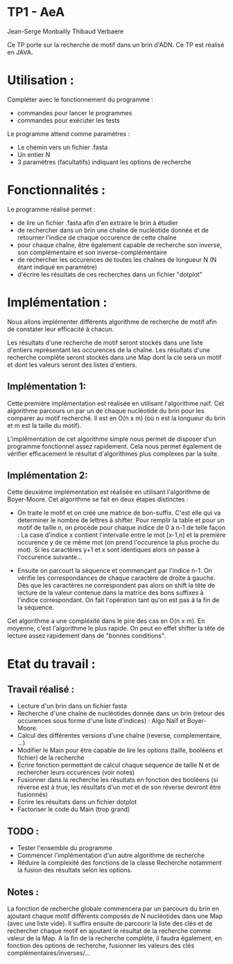 TP1 - AeA
=========
Jean-Serge Monbailly
Thibaud Verbaere

Ce TP porte sur la recherche de motif dans un brin d'ADN.
Ce TP est réalisé en JAVA.

Utilisation :
=============
Compléter avec le fonctionnement du programme :
+ commandes pour lancer le programmes
+ commandes pour exécuter les tests

Le programme attend comme paramètres : 
+ Le chemin vers un fichier .fasta
+ Un entier N
+ 3 paramètres (facultatifs) indiquant les options de 
recherche


Fonctionnalités :
=================

Le programme réalisé permet : 
+ de lire un fichier .fasta afin d'en extraire le brin à étudier
+ de rechercher dans un brin une chaîne de nucléotide donnée et 
de retourner l'indice de chaque occurence de cette chaîne
+ pour chaque chaîne, être également capable de recherche son
inverse, son complémentaire et son inverse-complémentaire
+ de rechercher les occurences de toutes les chaînes de longueur
N (N étant indiqué en paramètre)
+ d'écrire les résultats de ces recherches dans un fichier "dotplot"

Implémentation :
================

Nous allons implémenter différents algorithme de recherche de motif 
afin de constater leur efficacité à chacun.

Les résultats d'une recherche de motif seront stockés dans une liste 
d'entiers représentant les occurences de la chaîne.
Les résultats d'une recherche complète seront stockés dans une Map 
dont la clé sera un motif et dont les valeurs seront des listes
d'entiers.


Implémentation 1:
-----------------
Cette première implémentation est réalisée en utilisant l'algorithme naïf.
Cet algorithme parcours un par un de chaque nucléotide du brin pour les comparer 
au motif recherché. Il est en O(n x m) (où n est la longueur du brin et m est
la taille du motif).

L'implémentation de cet algorithme simple nous permet de disposer d'un programme
fonctionnel assez rapidement. Cela nous permet également de vérifier efficacement
le résultat d'algorithmes plus complexes par la suite.

Implémentation 2:
-----------------
Cette deuxième implémentation est réalisée en utilisant l'algorithme de Boyer-Moore.
Cet algorithme se fait en deux étapes distinctes :
- On traite le motif et on créé une matrice de bon-suffix. C'est elle qui va determiner
le nombre de lettres à shifter.
Pour remplir la table et pour un motif de taille n, on procède pour chaque indice de 0 à n-1 de telle façon :
La case d'indice x contient l'intervalle entre le mot [x-1,n] et la première occurence
y de ce même mot (on prend l'occurence la plus proche du mot). Si les caractères y+1 et x sont identiques alors on passe à l'occurence suivante...

- Ensuite on parcourt la séquence et commençant par l'indice n-1. On vérifie les correspondances de chaque caractère de droite à gauche.
Dès que les caractères ne correspondent pas alors on shift la tête de lecture de la valeur contenue dans la matrice des bons suffixes à l'indice correspondant.
On fait l'opération tant qu'on est pas à la fin de la séquence.

Cet algorithme a une compléxité dans le pire des cas en O(n x m). En moyenne, c'est
l'algorithme le plus rapide. On peut en effet shifter la tête de lecture assez rapidement dans de "bonnes conditions".

Etat du travail :
=================

Travail réalisé :
-----------------
+ Lecture d'un brin dans un fichier fasta
+ Recherche d'une chaîne de nucléotides donnée dans un brin (retour des occurences
sous forme d'une liste d'indices) : Algo Naïf et Boyer-Moore.
+ Calcul des différentes versions d'une chaîne (reverse, complementaire, ...)
+ Modifier le Main pour être capable de lire les options (taille, booléens et 
fichier) de la recherche
+ Écrire fonction permettant de calcul chaque séquence de taille N et de rechercher 
leurs occurences (voir notes)
+ Fusionner dans la recherche les résultats en fonction des booléens (si réverse est
à true, les résultats d'un mot et de son réverse devront être fusionnés) 
+ Ecrire les résultats dans un fichier dotplot
+ Factoriser le code du Main (trop grand)

TODO :
------
+ Tester l'ensemble du programme
+ Commencer l'implémentation d'un autre algorithme de recherche
+ Réduire la complexité des fonctions de la classe Recherche notamment
la fusion des résultats selon les options.

Notes :
-------
La fonction de recherche globale commencera par un parcours du brin en ajoutant chaque 
motif différents composés de N nucléotides dans une Map (avec une liste vide).
Il suffira ensuite de parcourir la liste des clés et de rechercher chaque motif en 
ajoutant le résultat de la recherche comme valeur de la Map.
A la fin de la recherche complète, il faudra également, en fonction des options de
recherche, fusionner les valeurs des clés complémentaires/inverses/...

